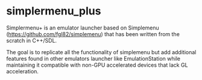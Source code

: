 # simplermenu_plus

Simplermenu+ is an emulator launcher based on Simplemenu (https://github.com/fgl82/simplemenu) that has been written from the scratch in C++/SDL.
 
The goal is to replicate all the functionality of simplemenu but add additional features found in other emulators launcher like EmulationStation while maintaining it compatible with non-GPU accelerated devices that lack GL acceleration.

